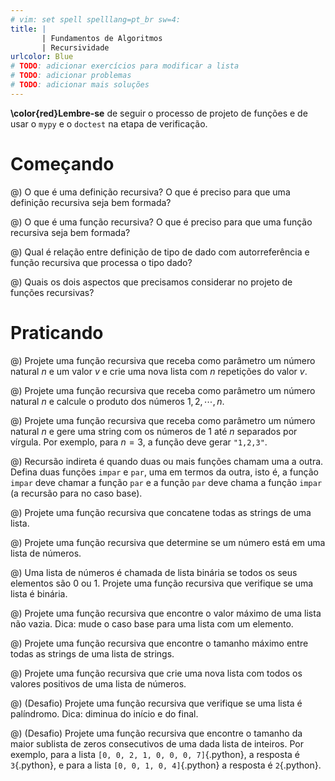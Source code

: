 ```yaml
---
# vim: set spell spelllang=pt_br sw=4:
title: |
       | Fundamentos de Algoritmos
       | Recursividade
urlcolor: Blue
# TODO: adicionar exercícios para modificar a lista
# TODO: adicionar problemas
# TODO: adicionar mais soluções
---
```


**\color{red}Lembre-se** de seguir o processo de projeto de funções e de usar o `mypy` e o `doctest` na etapa de verificação.

# Começando

@) O que é uma definição recursiva? O que é preciso para que uma definição recursiva seja bem formada?

@) O que é uma função recursiva? O que é preciso para que uma função recursiva seja bem formada?

@) Qual é relação entre definição de tipo de dado com autorreferência e função recursiva que processa o tipo dado?

@) Quais os dois aspectos que precisamos considerar no projeto de funções recursivas?


# Praticando

<!-- Números Naturais -->

@) Projete uma função recursiva que receba como parâmetro um número natural $n$ e um valor $v$ e crie uma nova lista com $n$ repetições do valor $v$.

@) Projete uma função recursiva que receba como parâmetro um número natural $n$ e calcule o produto dos números $1, 2, \cdots, n$.

@) Projete uma função recursiva que receba como parâmetro um número natural $n$ e gere uma string com os números de 1 até $n$ separados por vírgula. Por exemplo, para $n = 3$, a função deve gerar `"1,2,3"`.

@) Recursão indireta é quando duas ou mais funções chamam uma a outra. Defina duas funções `impar` e `par`, uma em termos da outra, isto é, a função `impar` deve chamar a função `par` e a função `par` deve chama a função `impar` (a recursão para no caso base).


<!-- Arranjos -->

@) Projete uma função recursiva que concatene todas as strings de uma lista.

@) Projete uma função recursiva que determine se um número está em uma lista de números.

@) Uma lista de números é chamada de lista binária se todos os seus elementos são 0 ou 1. Projete uma função recursiva que verifique se uma lista é binária.

@) Projete uma função recursiva que encontre o valor máximo de uma lista não vazia. Dica: mude o caso base para uma lista com um elemento.

@) Projete uma função recursiva que encontre o tamanho máximo entre todas as strings de uma lista de strings.

@) Projete uma função recursiva que crie uma nova lista com todos os valores positivos de uma lista de números.

@) (Desafio) Projete uma função recursiva que verifique se uma lista é palíndromo. Dica: diminua do início e do final.

@) (Desafio) Projete uma função recursiva que encontre o tamanho da maior sublista de zeros consecutivos de uma dada lista de inteiros. Por exemplo, para a lista `[0, 0, 2, 1, 0, 0, 0, 7]`{.python}, a resposta é `3`{.python}, e para a lista `[0, 0, 1, 0, 4]`{.python} a resposta é `2`{.python}.
